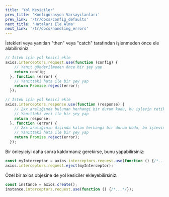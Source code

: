 ```yaml
---
title: 'Yol Kesiciler'
prev_title: 'Konfigürasyon Varsayılanları'
prev_link: '/tr/docs/config_defaults'
next_title: 'Hataları Ele Alma'
next_link: '/tr/docs/handling_errors'
---
```


İstekleri veya yanıtları "then" veya "catch" tarafından işlenmeden önce ele alabilirsiniz.

```js
// İstek için yol kesici ekle
axios.interceptors.request.use(function (config) {
    // Yanıt gönderilmeden önce bir şey yap
    return config;
  }, function (error) {
    // Yanıttaki hata ile bir şey yap
    return Promise.reject(error);
  });

// İstek için yol kesici ekle
axios.interceptors.response.use(function (response) {
    // 2xx aralığında bulunan herhangi bir durum kodu, bu işlevin tetiklenmesine neden olur.
    // Yanıttaki veri ile bir şey yap
    return response;
  }, function (error) {
    // 2xx aralığının dışında kalan herhangi bir durum kodu, bu işlevin tetiklenmesine neden olur.
    // Yanıttaki hata ile bir şey yap
    return Promise.reject(error);
  });
```

Bir önleyiciyi daha sonra kaldırmanız gerekirse, bunu yapabilirsiniz:

```js
const myInterceptor = axios.interceptors.request.use(function () {/*...*/});
axios.interceptors.request.eject(myInterceptor);
```

Özel bir axios objesine de yol kesiciler ekleyebilirsiniz:

```js
const instance = axios.create();
instance.interceptors.request.use(function () {/*...*/});
```
